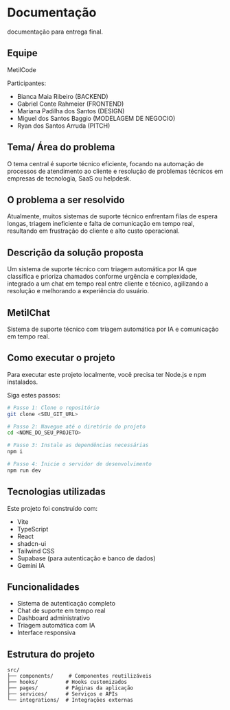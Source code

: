 # Documentação

documentação para entrega final.

## Equipe

MetilCode

Participantes:

- Bianca Maia Ribeiro (BACKEND)
- Gabriel Conte Rahmeier (FRONTEND)
- Mariana Padilha dos Santos (DESIGN)
- Miguel dos Santos Baggio (MODELAGEM DE NEGOCIO)
- Ryan dos Santos Arruda (PITCH)

## Tema/ Área do problema

O tema central é suporte técnico eficiente, focando na automação de processos de atendimento ao cliente e resolução de problemas técnicos em empresas de tecnologia, SaaS ou helpdesk.

## O problema a ser resolvido

Atualmente, muitos sistemas de suporte técnico enfrentam filas de espera longas, triagem ineficiente e falta de comunicação em tempo real, resultando em frustração do cliente e alto custo operacional.

## Descrição da solução proposta

Um sistema de suporte técnico com triagem automática por IA que classifica e prioriza chamados conforme urgência e complexidade, integrado a um chat em tempo real entre cliente e técnico, agilizando a resolução e melhorando a experiência do usuário.

## MetilChat

Sistema de suporte técnico com triagem automática por IA e comunicação em tempo real.

## Como executar o projeto

Para executar este projeto localmente, você precisa ter Node.js e npm instalados.

Siga estes passos:

```sh
# Passo 1: Clone o repositório
git clone <SEU_GIT_URL>

# Passo 2: Navegue até o diretório do projeto
cd <NOME_DO_SEU_PROJETO>

# Passo 3: Instale as dependências necessárias
npm i

# Passo 4: Inicie o servidor de desenvolvimento
npm run dev
```

## Tecnologias utilizadas

Este projeto foi construído com:

- Vite
- TypeScript
- React
- shadcn-ui
- Tailwind CSS
- Supabase (para autenticação e banco de dados)
- Gemini IA

## Funcionalidades

- Sistema de autenticação completo
- Chat de suporte em tempo real
- Dashboard administrativo
- Triagem automática com IA
- Interface responsiva

## Estrutura do projeto

```
src/
├── components/     # Componentes reutilizáveis
├── hooks/         # Hooks customizados
├── pages/         # Páginas da aplicação
├── services/      # Serviços e APIs
└── integrations/  # Integrações externas
```
